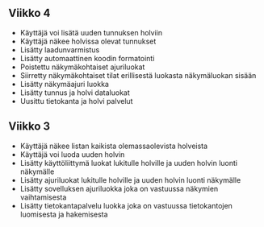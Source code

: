 ## Viikko 4

- Käyttäjä voi lisätä uuden tunnuksen holviin
- Käyttäjä näkee holvissa olevat tunnukset
- Lisätty laadunvarmistus
- Lisätty automaattinen koodin formatointi
- Poistettu näkymäkohtaiset ajuriluokat
- Siirretty näkymäkohtaiset tilat erillisestä luokasta näkymäluokan sisään
- Lisätty näkymäajuri luokka
- Lisätty tunnus ja holvi dataluokat
- Uusittu tietokanta ja holvi palvelut

## Viikko 3

- Käyttäjä näkee listan kaikista olemassaolevista holveista
- Käyttäjä voi luoda uuden holvin
- Lisätty käyttöliittymä luokat lukitulle holville ja uuden holvin luonti näkymälle
- Lisätty ajuriluokat lukitulle holville ja uuden holvin luonti näkymälle
- Lisätty sovelluksen ajuriluokka joka on vastuussa näkymien vaihtamisesta
- Lisätty tietokantapalvelu luokka joka on vastuussa tietokantojen luomisesta ja hakemisesta

